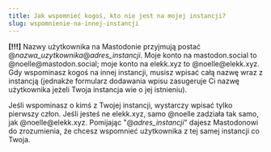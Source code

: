 ```yaml
---
title: Jak wspomnieć kogoś, kto nie jest na mojej instancji?
slug: wspomnienie-na-innej-instancji
---
```


**[!!!]** Nazwy użytkownika na Mastodonie przyjmują postać @_nazwa_uzytkownika_@_adres_instancji_. Moje konto na mastodon.social to @<span>noelle</span>@mastodon.social; moje konto na elekk.xyz to @<span>noelle</span>@elekk.xyz. Gdy wspominasz kogoś na innej instancji, musisz wpisać całą nazwę wraz z instancją (jednakże formularz dodawania wpisu zasugeruje Ci nazwę użytkownika jeżeli Twoja instancja wie o jej istnieniu).

Jeśli wspominasz o kimś z Twojej instancji, wystarczy wpisać tylko pierwszy człon. Jeśli jesteś ne elekk.xyz, samo @noelle zadziała tak samo, jak @<span>noelle</span>@elekk.xyz. Pomijając "@_adres_instancji_" dajesz Mastodonowi do zrozumienia, że chcesz wspomnieć użytkownika z tej samej instancji co Twoja.
